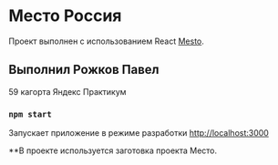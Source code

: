 # Место Россия

Проект выполнен с использованием React [Mesto](https://pp12233.github.io/mesto-react/).

## Выполнил Рожков Павел

59 кагорта Яндекс Практикум

### `npm start`

Запускает приложение в режиме разработки
[http://localhost:3000](http://localhost:3000)

\*\*В проекте используется заготовка проекта Место.
